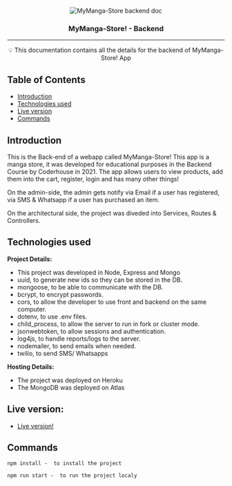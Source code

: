<p align="center">
 <img src="https://i.imgur.com/SmVEXaD.png" alt="MyManga-Store backend doc"></a>
</p>

<h3 align="center">MyManga-Store! - Backend  </h3>


---

<p align = "center">💡 This documentation contains all the details for the backend of MyManga-Store! App </p>


## Table of Contents

- [Introduction](#introduction)
- [Technologies used](#tech_used)
- [Live version](#live)
- [Commands](#cmds)

## Introduction <a name = "introduction"></a>

This is the Back-end of a webapp called MyManga-Store! This app is a manga store, it was developed for educational purposes in the Backend Course by Coderhouse in 2021.
The app allows users to view products, add them into the cart, register, login and has many other things!

On the admin-side, the admin gets notify via Email if a user has registered, via SMS & Whatsapp if a user has purchased an item.

On the architectural side, the project was diveded into Services, Routes & Controllers. 

## Technologies used <a name = "tech_used"></a>

**Project Details:**

- This project was developed in Node, Express and Mongo
- uuid, to generate new ids so they can be stored in the DB.
- mongoose, to be able to communicate with the DB.
- bcrypt, to encrypt passwords.
- cors, to allow the developer to use front and backend on the same computer.
- dotenv, to use .env files.
- child_process, to allow the server to run in fork or cluster mode.
- jsonwebtoken, to allow sessions and authentication.
- log4js, to handle reports/logs to the server.
- nodemailer, to send emails when needed.
- twilio, to send SMS/ Whatsapps

**Hosting Details:**
- The project was deployed on Heroku
- The MongoDB was deployed on Atlas

## Live version: <a name = "live"></a>

  - [Live version!](https://mymanga-store.netlify.app/)

## Commands <a name = "cmds"></a>


```
npm install -  to install the project
```
```
npm run start -  to run the project localy
```

